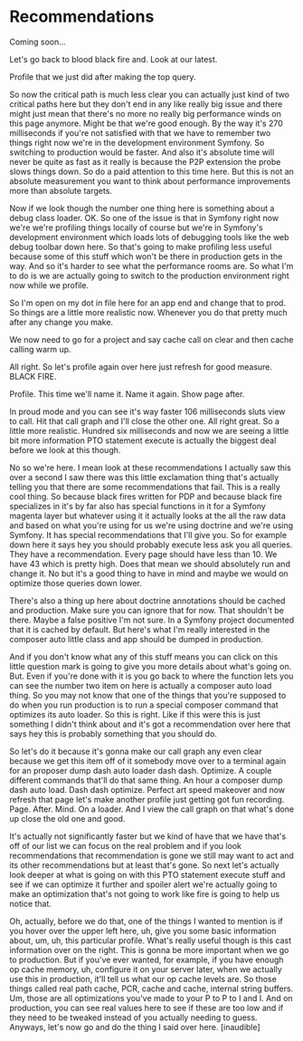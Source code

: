 # Recommendations

Coming soon...

Let's go back to blood black fire and. Look at our latest.

Profile that we just did after making the top query.

So now the critical path is much less clear you can actually just kind of two
critical paths here but they don't end in any like really big issue and there might
just mean that there's no more no really big performance winds on this page anymore.
Might be that we're good enough. By the way it's 270 milliseconds if you're not
satisfied with that we have to remember two things right now we're in the development
environment Symfony. So switching to production would be faster. And also it's
absolute time will never be quite as fast as it really is because the P2P extension
the probe slows things down. So do a paid attention to this time here. But this is
not an absolute measurement you want to think about performance improvements more
than absolute targets.

Now if we look though the number one thing here is something about a debug class
loader. OK. So one of the issue is that in Symfony right now we're we're profiling
things locally of course but we're in Symfony's development environment which loads
lots of debugging tools like the web debug toolbar down here. So that's going to make
profiling less useful because some of this stuff which won't be there in production
gets in the way. And so it's harder to see what the performance rooms are. So what
I'm to do is we are actually going to switch to the production environment right now
while we profile.

So I'm open on my dot in file here for an app end and change that to prod. So things
are a little more realistic now. Whenever you do that pretty much after any change
you make.

We now need to go for a project and say cache call on clear and then cache calling
warm up.

All right. So let's profile again over here just refresh for good measure. BLACK
FIRE.

Profile. This time we'll name it. Name it again. Show page after.

In proud mode and you can see it's way faster 106 milliseconds sluts view to call.
Hit that call graph and I'll close the other one. All right great. So a little more
realistic. Hundred six milliseconds and now we are seeing a little bit more
information PTO statement execute is actually the biggest deal before we look at this
though.

No so we're here. I mean look at these recommendations I actually saw this over a
second I saw there was this little exclamation thing that's actually telling you that
there are some recommendations that fail. This is a really cool thing. So because
black fires written for PDP and because black fire specializes in it's by far also
has special functions in it for a Symfony magenta layer but whatever using it it
actually looks at the all the raw data and based on what you're using for us we're
using doctrine and we're using Symfony. It has special recommendations that I'll give
you. So for example down here it says hey you should probably execute less ask you
all queries. They have a recommendation. Every page should have less than 10. We have
43 which is pretty high. Does that mean we should absolutely run and change it. No
but it's a good thing to have in mind and maybe we would on optimize those queries
down lower.

There's also a thing up here about doctrine annotations should be cached and
production. Make sure you can ignore that for now. That shouldn't be there. Maybe a
false positive I'm not sure. In a Symfony project documented that it is cached by
default. But here's what I'm really interested in the composer auto little class and
app should be dumped in production.

And if you don't know what any of this stuff means you can click on this little
question mark is going to give you more details about what's going on. But. Even if
you're done with it is you go back to where the function lets you can see the number
two item on here is actually a composer auto load thing. So you may not know that one
of the things that you're supposed to do when you run production is to run a special
composer command that optimizes its auto loader. So this is right. Like if this were
this is just something I didn't think about and it's got a recommendation over here
that says hey this is probably something that you should do.

So let's do it because it's gonna make our call graph any even clear because we get
this item off of it somebody move over to a terminal again for an proposer dump dash
auto loader dash dash. Optimize. A couple different commands that'll do that same
thing. An hour a composer dump dash auto load. Dash dash optimize. Perfect art speed
makeover and now refresh that page let's make another profile just getting got fun
recording. Page. After. Mind. On a loader. And I view the call graph on that what's
done up close the old one and good.

It's actually not significantly faster but we kind of have that we have that's off of
our list we can focus on the real problem and if you look recommendations that
recommendation is gone we still may want to act and its other recommendations but at
least that's gone. So next let's actually look deeper at what is going on with this
PTO statement execute stuff and see if we can optimize it further and spoiler alert
we're actually going to make an optimization that's not going to work like fire is
going to help us notice that.

Oh, actually, before we do that, one of the things I wanted to mention is if you
hover over the upper left here, uh, give you some basic information about, um, uh,
this particular profile. What's really useful though is this cast information over on
the right. This is gonna be more important when we go to production. But if you've
ever wanted, for example, if you have enough op cache memory, uh, configure it on
your server later, when we actually use this in production, it'll tell us what our op
cache levels are. So those things called real path cache, PCR, cache and cache,
internal string buffers. Um, those are all optimizations you've made to your P to P
to I and I. And on production, you can see real values here to see if these are too
low and if they need to be tweaked instead of you actually needing to guess. Anyways,
let's now go and do the thing I said over here. [inaudible]
